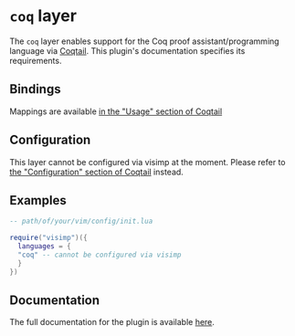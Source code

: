 # `coq` layer

The `coq` layer enables support for the Coq proof assistant/programming
language via [Coqtail](https://github.com/whonore/Coqtail). This plugin's
documentation specifies its requirements.

## Bindings

Mappings are available [in the "Usage" section of Coqtail](https://github.com/whonore/Coqtail#usage)

## Configuration

This layer cannot be configured via visimp at the moment. Please refer to [the "Configuration" section of Coqtail](https://github.com/whonore/Coqtail#configuration)
instead.

## Examples

```lua
-- path/of/your/vim/config/init.lua

require("visimp")({
  languages = {
  "coq" -- cannot be configured via visimp
  }
})
```

## Documentation

The full documentation for the plugin is available
[here](https://github.com/whonore/Coqtail/blob/main/doc/coqtail.txt).
